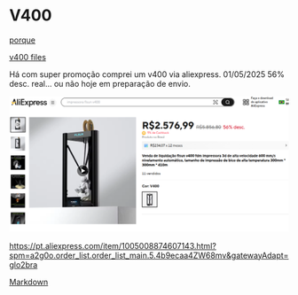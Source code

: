 # V400

[porque](GitHubFLSunV400.md)

[v400 files](linksV400.md)


Há com super promoção comprei um v400 via aliexpress. 01/05/2025
56% desc. real... ou não hoje em preparação de envio.

![Texto alternativo da imagem](/imagens/compra.png)

https://pt.aliexpress.com/item/1005008874607143.html?spm=a2g0o.order_list.order_list_main.5.4b9ecaa4ZW68mv&gatewayAdapt=glo2bra


[Markdown](https://docs.github.com/pt/get-started/writing-on-github/getting-started-with-writing-and-formatting-on-github/basic-writing-and-formatting-syntax "Markdownlink")
